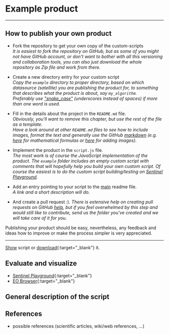 # Example product

---

## How to publish your own product

* Fork the repository to get your own copy of the custom-scripts   
  _It is easiest to fork the repository on GitHub, but as some of you might not have GitHub account, or don't want to bother with all this versioning and collaboration tools, you can also just download the whole repository as Zip file and work from there._
  
* Create a new directory entry for your custom script   
  *Copy the `example` directory to proper directory, based on which datasource (satellite) you are publishing the product for, to something that describes what the product is about, say `my_algorithm`.*   
  *Preferably use ["snake_case"](https://simple.wikipedia.org/wiki/Snake_case) (underscores instead of spaces) if more than one word is used.*
  
* Fill in the details about the project in the `README.md` file.   
  *Obviously, you'll want to remove this chapter, but use the rest of the file as a template.*   
  *Have a look around at other `README.md` files to see how to include images, format the text and generally use the GitHub [markdown](https://help.github.com/categories/writing-on-github/) (e.g. [here](../sentinel-2/cby_cloud_detection/README.md) for mathematical formulas or [here](../sentinel-2/ndvi_uncertainty/README.md) for adding images).*
  
* Implement the product in the `script.js` file.   
  *The most work is of course the JavaScript implementation of the product. The `example` folder includes an empty custom script with comments that will hopefully help you build your own custom script. Of course the easiest is to do the custom script building/testing on [Sentinel Playground](https://apps.sentinel-hub.com/sentinel-playground/).*
  
* Add an entry pointing to your script to the [main](../README.md) readme file.   
  *A link and a short description will do.*
  
* And create a pull request :).
  *There is extensive help on creating pull requests on GitHub [help](https://help.github.com/categories/collaborating-with-issues-and-pull-requests/), but if you feel overwhelmed by this step and would still like to contribute, send us the folder you've created and we will take care of it for you.*

Publishing your product should be easy, nevertheless, any feedback and ideas how to improve or make the process simpler is very appreciated.

---

<a href="#" id='togglescript'>Show</a> script or [download](script.js){:target="_blank"} it.
<div id='script_view' style="display:none">
{% highlight javascript %}
      {% include_relative script.js %}
{% endhighlight %}
</div>

## Evaluate and visualize
 - [Sentinel Playground](https://apps.sentinel-hub.com/sentinel-playground/?source=S2&lat=41.9027835&lng=12.496365500000024&zoom=12&evalscripturl=https://raw.githubusercontent.com/sentinel-hub/customScripts/master/example/script.js){:target="_blank"}    
 - [EO Browser](http://apps.sentinel-hub.com/eo-browser/#lat=41.9&lng=12.5&zoom=10&datasource=Sentinel-2%20L1C&time=2017-10-08&preset=CUSTOM&layers=B01,B02,B03&evalscripturl=https://raw.githubusercontent.com/sentinel-hub/customScripts/master/example/script.js){:target="_blank"}   

## General description of the script

## References
 - possible references (scientific articles, wiki/web references, ...)
